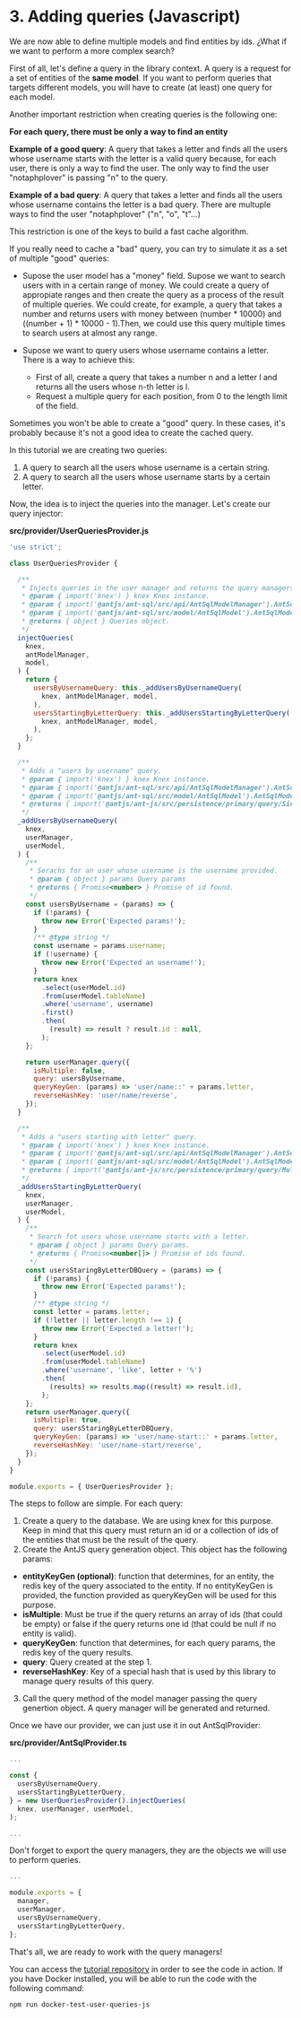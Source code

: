 # 3. Adding queries (Javascript)

We are now able to define multiple models and find entities by ids. ¿What if we want to perform a more complex search?

First of all, let's define a query in the library context. A query is a request for a set of entities of the __same model__. If you want to perform queries that targets different models, you will have to create (at least) one query for each model.

Another important restriction when creating queries is the following one:

__For each query, there must be only a way to find an entity__

__Example of a good query__: A query that takes a letter and finds all the users whose username starts with the letter is a valid query because, for each user, there is only a way to find the user. The only way to find the user "notaphplover" is passing "n" to the query.

__Example of a bad query__: A query that takes a letter and finds all the users whose username contains the letter is a bad query. There are multuple ways to find the user "notaphplover" ("n", "o", "t"...)

This restriction is one of the keys to build a fast cache algorithm.

If you really need to cache a "bad" query, you can try to simulate it as a set of multiple "good" queries:

  * Supose the user model has a "money" field. Supose we want to search users with in a certain range of money. We could create a query of appropiate ranges and then create the query as a process of the result of multiple queries. We could create, for example, a query that takes a number and returns users with money between (number * 10000) and ((number + 1) * 10000 - 1).Then, we could use this query multiple times to search users at almost any range.

  * Supose we want to query users whose username contains a letter. There is a way to achieve this:
    * First of all, create a query that takes a number n and a letter l and returns all the users whose n-th letter is l.
    * Request a multiple query for each position, from 0 to the length limit of the field.

  Sometimes you won't be able to create a "good" query. In these cases, it's probably because it's not a good idea to create the cached query.

In this tutorial we are creating two queries:

  1. A query to search all the users whose username is a certain string.
  2. A query to search all the users whose username starts by a certain letter.

Now, the idea is to inject the queries into the manager. Let's create our query injector:

__src/provider/UserQueriesProvider.js__
```javascript
'use strict';

class UserQueriesProvider {

  /**
   * Injects queries in the user manager and returns the query managers generated.
   * @param { import('knex') } knex Knex instance.
   * @param { import('@antjs/ant-sql/src/api/AntSqlModelManager').AntSqlModelManager } antModelManager User manager
   * @param { import('@antjs/ant-sql/src/model/AntSqlModel').AntSqlModel } model User model
   * @returns { object } Queries object.
   */
  injectQueries(
    knex,
    antModelManager,
    model,
  ) {
    return {
      usersByUsernameQuery: this._addUsersByUsernameQuery(
        knex, antModelManager, model,
      ),
      usersStartingByLetterQuery: this._addUsersStartingByLetterQuery(
        knex, antModelManager, model,
      ),
    };
  }

  /**
   * Adds a "users by username" query.
   * @param { import('knex') } knex Knex instance.
   * @param { import('@antjs/ant-sql/src/api/AntSqlModelManager').AntSqlModelManager } userManager User manager
   * @param { import('@antjs/ant-sql/src/model/AntSqlModel').AntSqlModel } userModel User model
   * @returns { import('@antjs/ant-js/src/persistence/primary/query/SingleResultQueryManager') } Query manager created.
   */
  _addUsersByUsernameQuery(
    knex,
    userManager,
    userModel,
  ) {
    /**
     * Serachs for an user whose username is the username provided.
     * @param { object } params Query params
     * @returns { Promise<number> } Promise of id found.
     */
    const usersByUsername = (params) => {
      if (!params) {
        throw new Error('Expected params!');
      }
      /** @type string */
      const username = params.username;
      if (!username) {
        throw new Error('Expected an username!');
      }
      return knex
        .select(userModel.id)
        .from(userModel.tableName)
        .where('username', username)
        .first()
        .then(
          (result) => result ? result.id : null,
        );
    };

    return userManager.query({
      isMultiple: false,
      query: usersByUsername,
      queryKeyGen: (params) => 'user/name::' + params.letter,
      reverseHashKey: 'user/name/reverse',
    });
  }

  /**
   * Adds a "users starting with letter" query.
   * @param { import('knex') } knex Knex instance.
   * @param { import('@antjs/ant-sql/src/api/AntSqlModelManager').AntSqlModelManager } userManager User manager
   * @param { import('@antjs/ant-sql/src/model/AntSqlModel').AntSqlModel } userModel User model
   * @returns { import('@antjs/ant-js/src/persistence/primary/query/MultipleResultQueryManager') } query manager created.
   */
  _addUsersStartingByLetterQuery(
    knex,
    userManager,
    userModel,
  ) {
    /**
     * Search fot users whose username starts with a letter.
     * @param { object } params Query params.
     * @returns { Promise<number[]> } Promise of ids found.
     */
    const usersStaringByLetterDBQuery = (params) => {
      if (!params) {
        throw new Error('Expected params!');
      }
      /** @type string */
      const letter = params.letter;
      if (!letter || letter.length !== 1) {
        throw new Error('Expected a letter!');
      }
      return knex
        .select(userModel.id)
        .from(userModel.tableName)
        .where('username', 'like', letter + '%')
        .then(
          (results) => results.map((result) => result.id),
        );
    };
    return userManager.query({
      isMultiple: true,
      query: usersStaringByLetterDBQuery,
      queryKeyGen: (params) => 'user/name-start::' + params.letter,
      reverseHashKey: 'user/name-start/reverse',
    });
  }
}

module.exports = { UserQueriesProvider };

```

The steps to follow are simple. For each query:

  1. Create a query to the database. We are using knex for this purpose. Keep in mind that this query must return an id or a collection of ids of the entities that must be the result of the query.
  2. Create the AntJS query generation object. This object has the following params:

  * __entityKeyGen (optional)__: function that determines, for an entity, the redis key of the query associated to the entity. If no entityKeyGen is provided, the function provided as queryKeyGen will be used for this purpose.
  * __isMultiple__: Must be true if the query returns an array of ids (that could be empty) or false if the query returns one id (that could be null if no entity is valid).
  * __queryKeyGen__: function that determines, for each query params, the redis key of the query results.
  * __query__: Query created at the step 1.
  * __reverseHashKey__: Key of a special hash that is used by this library to manage query results of this query.

  3. Call the query method of the model manager passing the query genertion object. A query manager will be generated and returned.

Once we have our provider, we can just use it in out AntSqlProvider:

__src/provider/AntSqlProvider.ts__

```javascript
...

const {
  usersByUsernameQuery,
  usersStartingByLetterQuery,
} = new UserQueriesProvider().injectQueries(
  knex, userManager, userModel,
);

...
```

Don't forget to export the query managers, they are the objects we will use to perform queries.

```javascript
...

module.exports = {
  manager,
  userManager,
  usersByUsernameQuery,
  usersStartingByLetterQuery,
};

```

That's all, we are ready to work with the query managers!

You can access the [tutorial repository](https://github.com/notaphplover/ant-js-tutorial) in order to see the code in action. If you have Docker installed, you will be able to run the code with the following command:

```
npm run docker-test-user-queries-js
```
